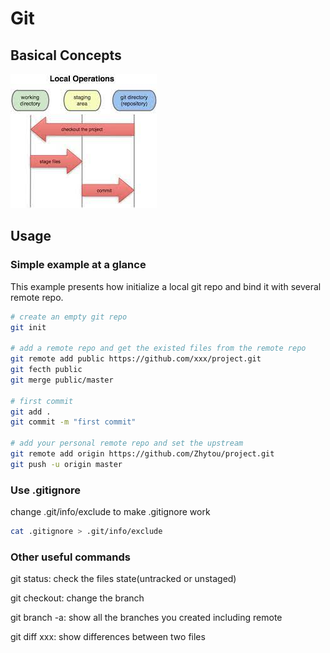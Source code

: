 # Git

## Basical Concepts

![git workflow](../img/git_workflow.jpg)

## Usage

### Simple example at a glance

This example presents how initialize a local git repo and bind it with several remote repo.

``` bash
# create an empty git repo
git init

# add a remote repo and get the existed files from the remote repo
git remote add public https://github.com/xxx/project.git
git fecth public
git merge public/master

# first commit
git add .
git commit -m "first commit"

# add your personal remote repo and set the upstream 
git remote add origin https://github.com/Zhytou/project.git
git push -u origin master

```

### Use .gitignore

change .git/info/exclude to make .gitignore work

``` bash
cat .gitignore > .git/info/exclude
```

### Other useful commands

git status: check the files state(untracked or unstaged)

git checkout: change the branch

git branch -a: show all the branches you created including remote

git diff xxx: show differences between two files